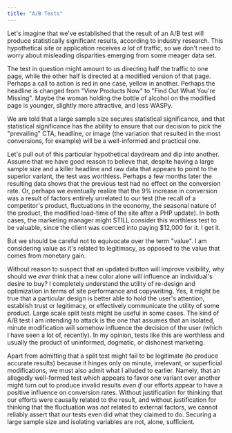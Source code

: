 ```yaml
---
title: "A/B Tests"
---
```


Let's imagine that we've established that the result of an A/B test will produce statistically significant results, according to industry research. This hypothetical site or application receives *a lot* of traffic, so we don't need to worry about misleading disparities emerging from some meager data set.

The test in question might amount to us directing half the traffic to one page, while the other half is directed at a modified version of that page. Perhaps a call to action is red in one case, yellow in another. Perhaps the headline is changed from "View Products Now" to "Find Out What You're Missing". Maybe the woman holding the bottle of alcohol on the modified page is younger, slightly more attractive, and less WASPy.

We are told that a large sample size secures statistical significance, and that statistical significance has the ability to ensure that our decision to pick the "prevailing" CTA, headline, or image (the variation that resulted in the most conversions, for example) will be a well-informed and practical one.

Let's pull out of this particular hypothetical daydream and dip into another. Assume that we have good reason to believe that, despite having a large sample size and a killer headline and raw data that appears to point to the superior variant, the test was worthless. Perhaps a few months later the resulting data shows that the previous test had no effect on the conversion rate. Or, perhaps we eventually realize that the 9% increase in conversion was a result of factors entirely unrelated to our test (the recall of a competitor's product, fluctuations in the economy, the seasonal nature of the product, the modified load-time of the site after a PHP update). In both cases, the marketing manager might STILL consider this worthless test to be valuable, since the client was coerced into paying $12,000 for it. I get it.

But we should be careful not to equivocate over the term "value". I am considering value as it's related to legitimacy, as opposed to the value that comes from monetary gain. 

Without reason to suspect that an updated button will improve visibility, why should we *ever* think that a new color alone will influence an individual's desire to buy? I completely understand the utility of re-design and optimization in terms of site performance and copywriting. Yes, it might be true that a particular design is better able to hold the user's attention, establish trust or legitimacy, or effectively communicate the utility of some product. Large scale split tests might be useful in some cases. The kind of A/B test I am intending to attack is the one that assumes that an isolated, minute modification will somehow influence the decision of the user (which I have seen a lot of, recently). In my opinion, tests like this are worthless and usually the product of uninformed, dogmatic, or dishonest marketing.

Apart from admitting that a split test might fail to be legitimate (to produce accurate results) because it hinges only on minute, irrelevant, or superficial modifications, we must also admit what I alluded to earlier. Namely, that an allegedly well-formed test which appears to favor one variant over another might turn out to produce invalid results *even if* our efforts appear to have a positive influence on conversion rates. Without justification for thinking that our efforts were causally related to the result, and without justification for thinking that the fluctuation was *not* related to external factors, we cannot reliably assert that our tests even did what they claimed to do. Securing a large sample size and isolating variables are not, alone, sufficient.
